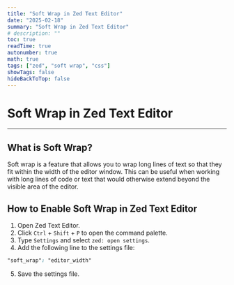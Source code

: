 ```yaml
---
title: "Soft Wrap in Zed Text Editor"
date: "2025-02-18"
summary: "Soft Wrap in Zed Text Editor"
# description: ""
toc: true
readTime: true
autonumber: true
math: true
tags: ["zed", "soft wrap", "css"]
showTags: false
hideBackToTop: false
---
```


# Soft Wrap in Zed Text Editor
---

## What is Soft Wrap?
Soft wrap is a feature that allows you to wrap long lines of text so that they fit within the width of the editor window. This can be useful when working with long lines of code or text that would otherwise extend beyond the visible area of the editor.

## How to Enable Soft Wrap in Zed Text Editor

1. Open Zed Text Editor.
2. Click `Ctrl` + `Shift` + `P` to open the command palette.
3. Type `Settings` and select `zed: open settings`.
4. Add the following line to the settings file:
```css
"soft_wrap": "editor_width"
```
5. Save the settings file.
